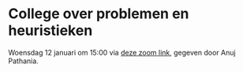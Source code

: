 # College over problemen en heuristieken

Woensdag 12 januari om 15:00 via [deze zoom link](https://uva-live.zoom.us/j/83647611308), gegeven door Anuj Pathania.

<!-- De slides van dit college vind je [hier](/course/lectures/20%20problemen/problems_slides.pptx) -->
